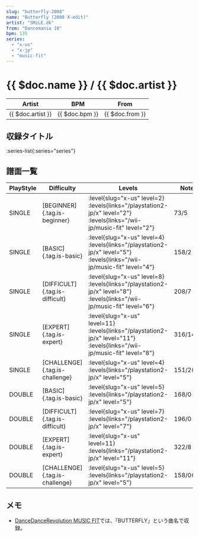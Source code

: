 ```yaml
---
slug: "butterfly-2008"
name: "Butterfly (2008 X-edit)"
artist: "SMiLE.dk"
from: "Dancemania 10"
bpm: 135
series:
  - "x-us"
  - "x-jp"
  - "music-fit"
---
```


# {{ $doc.name }} / {{ $doc.artist }}

|Artist|BPM|From|
|------|---|----|
|{{ $doc.artist }}|{{ $doc.bpm }}|{{ $doc.from }}|

## 収録タイトル

:series-list{:series="series"}

## 譜面一覧

|PlayStyle|Difficulty|Levels|Notes|Movie|
|---------|----------|------|-----|-----|
|SINGLE|[BEGINNER]{.tag.is-beginner}|<div class="field is-grouped is-grouped-multiline"> :level{slug="x-us" level=2}  :levels{links="/playstation2-jp/x" level="2"} :levels{links="/wii-jp/music-fit" level="2"}</div>|73/5||
|SINGLE|[BASIC]{.tag.is-basic}|<div class="field is-grouped is-grouped-multiline"> :level{slug="x-us" level=4}  :levels{links="/playstation2-jp/x" level="5"} :levels{links="/wii-jp/music-fit" level="4"}</div>|158/2||
|SINGLE|[DIFFICULT]{.tag.is-difficult}|<div class="field is-grouped is-grouped-multiline"> :level{slug="x-us" level=8}  :levels{links="/playstation2-jp/x" level="8"} :levels{links="/wii-jp/music-fit" level="6"}</div>|208/7||
|SINGLE|[EXPERT]{.tag.is-expert}|<div class="field is-grouped is-grouped-multiline"> :level{slug="x-us" level=11}  :levels{links="/playstation2-jp/x" level="11"} :levels{links="/wii-jp/music-fit" level="8"}</div>|316/14||
|SINGLE|[CHALLENGE]{.tag.is-challenge}|<div class="field is-grouped is-grouped-multiline"> :level{slug="x-us" level=4}  :levels{links="/playstation2-jp/x" level="5"}</div>|151/2(11)||
|DOUBLE|[BASIC]{.tag.is-basic}|<div class="field is-grouped is-grouped-multiline"> :level{slug="x-us" level=5}  :levels{links="/playstation2-jp/x" level="5"}</div>|168/0||
|DOUBLE|[DIFFICULT]{.tag.is-difficult}|<div class="field is-grouped is-grouped-multiline"> :level{slug="x-us" level=7}  :levels{links="/playstation2-jp/x" level="7"}</div>|196/0||
|DOUBLE|[EXPERT]{.tag.is-expert}|<div class="field is-grouped is-grouped-multiline"> :level{slug="x-us" level=11}  :levels{links="/playstation2-jp/x" level="11"}</div>|322/8||
|DOUBLE|[CHALLENGE]{.tag.is-challenge}|<div class="field is-grouped is-grouped-multiline"> :level{slug="x-us" level=5}  :levels{links="/playstation2-jp/x" level="5"}</div>|158/0(11)||

## メモ

- [DanceDanceRevolution MUSIC FIT](/series/music-fit)では、「BUTTERFLY」という曲名で収録。
